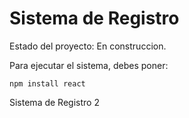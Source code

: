<h1> Sistema de Registro</h1>

Estado del proyecto: En construccion.

Para ejecutar el sistema, debes poner:

```npm install react```

Sistema de Registro 2
